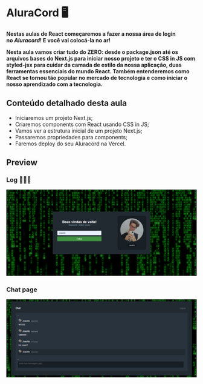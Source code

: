 # AluraCord 🖥️

**Nestas aulas de React começaremos a fazer a nossa área de login no *Aluracord*! E você vai colocá-la no ar!**

**Nesta aula vamos criar tudo do ZERO: desde o package.json até os arquivos bases do Next.js para iniciar nosso projeto e ter o CSS in JS com styled-jsx para cuidar da camada de estilo da nossa aplicação, duas ferramentas essenciais do mundo React. Também entenderemos como React se tornou tão popular no mercado de tecnologia e como iniciar o nosso aprendizado com a tecnologia.**

## **Conteúdo detalhado desta aula**

- Iniciaremos um projeto Next.js;
- Criaremos components com React usando CSS in JS;
- Vamos ver a estrutura inicial de um projeto Next.js;
- Passaremos propriedades para components;
- Faremos deploy do seu Aluracord na Vercel.

## **Preview**

### **Log 🧑🏼‍💻**
<img src="./pages/components/log/log_print.png">

### **Chat page**
<img src="./pages/components/chat/chat_print.png">

# 